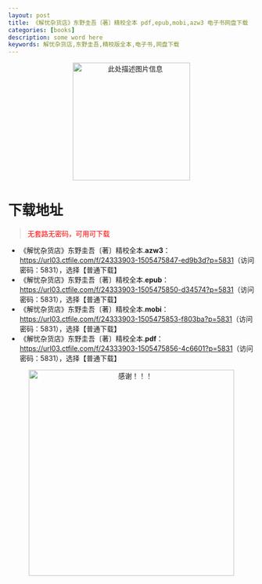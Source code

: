 ```yaml
---
layout: post
title: 《解忧杂货店》东野圭吾〔著〕精校全本 pdf,epub,mobi,azw3 电子书网盘下载
categories: [books]
description: some word here
keywords: 解忧杂货店,东野圭吾,精校版全本,电子书,网盘下载
---
```


<div align="center"><img src="https://qweree.cn/wp-content/uploads/2025/05/jie-you-za-huo-dian.jpg" alt="此处描述图片信息" width="240px" height="auto"></div>

# 下载地址

> <p style="color:red" >无套路无密码，可用可下载</p>

- 《解忧杂货店》东野圭吾〔著〕精校全本.**azw3**：<https://url03.ctfile.com/f/24333903-1505475847-ed9b3d?p=5831>（访问密码：5831），选择【普通下载】
- 《解忧杂货店》东野圭吾〔著〕精校全本.**epub**：<https://url03.ctfile.com/f/24333903-1505475850-d34574?p=5831>（访问密码：5831），选择【普通下载】
- 《解忧杂货店》东野圭吾〔著〕精校全本.**mobi**：<https://url03.ctfile.com/f/24333903-1505475853-f803ba?p=5831>（访问密码：5831），选择【普通下载】
- 《解忧杂货店》东野圭吾〔著〕精校全本.**pdf**：<https://url03.ctfile.com/f/24333903-1505475856-4c6601?p=5831>（访问密码：5831），选择【普通下载】

<div align="center"><img src="https://pic.imgdb.cn/item/6707df6bd29ded1a8ce37031.gif" alt="感谢！！！" width="420px" height="auto"/></div>
